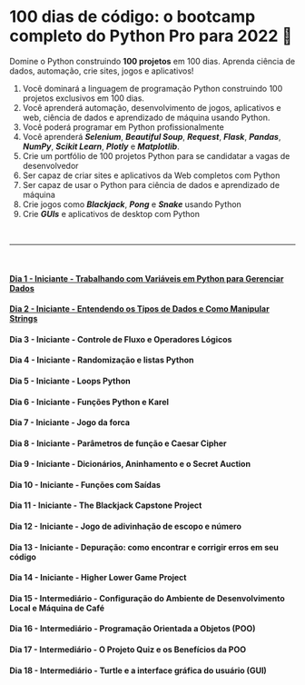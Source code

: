 
# 100 dias de código: o bootcamp completo do Python Pro para 2022 :snake:

Domine o Python construindo **100 projetos** em 100 dias. Aprenda ciência de dados, automação, crie sites, jogos e aplicativos!

1. Você dominará a linguagem de programação Python construindo 100 projetos exclusivos em 100 dias.
2. Você aprenderá automação, desenvolvimento de jogos, aplicativos e web, ciência de dados e aprendizado de máquina usando Python.
3. Você poderá programar em Python profissionalmente
4. Você aprenderá _**Selenium**_, _**Beautiful Soup**_, _**Request**_, _**Flask**_, _**Pandas**_, _**NumPy**_, _**Scikit Learn**_, _**Plotly**_ e _**Matplotlib**_.
5. Crie um portfólio de 100 projetos Python para se candidatar a vagas de desenvolvedor
6. Ser capaz de criar sites e aplicativos da Web completos com Python
7. Ser capaz de usar o Python para ciência de dados e aprendizado de máquina
8. Crie jogos como _**Blackjack**_, _**Pong**_ e _**Snake**_ usando Python
9. Crie _**GUIs**_ e aplicativos de desktop com Python

<br>

---

<br>

#### [Dia 1 - Iniciante - Trabalhando com Variáveis ​​em Python para Gerenciar Dados](https://github.com/mardenmnt/100-days-of-code/tree/main/day_1)

#### [Dia 2 - Iniciante - Entendendo os Tipos de Dados e Como Manipular Strings](https://github.com/mardenmnt/100-days-of-code/tree/main/day_2)

#### Dia 3 - Iniciante - Controle de Fluxo e Operadores Lógicos

#### Dia 4 - Iniciante - Randomização e listas Python

#### Dia 5 - Iniciante - Loops Python

#### Dia 6 - Iniciante - Funções Python e Karel

#### Dia 7 - Iniciante - Jogo da forca

#### Dia 8 - Iniciante - Parâmetros de função e Caesar Cipher

#### Dia 9 - Iniciante - Dicionários, Aninhamento e o Secret Auction

#### Dia 10 - Iniciante - Funções com Saídas

#### Dia 11 - Iniciante - The Blackjack Capstone Project

#### Dia 12 - Iniciante - Jogo de adivinhação de escopo e número

#### Dia 13 - Iniciante - Depuração: como encontrar e corrigir erros em seu código

#### Dia 14 - Iniciante - Higher Lower Game Project

#### Dia 15 - Intermediário - Configuração do Ambiente de Desenvolvimento Local e Máquina de Café

#### Dia 16 - Intermediário - Programação Orientada a Objetos (POO)

#### Dia 17 - Intermediário - O Projeto Quiz e os Benefícios da POO

#### Dia 18 - Intermediário - Turtle e a interface gráfica do usuário (GUI)
